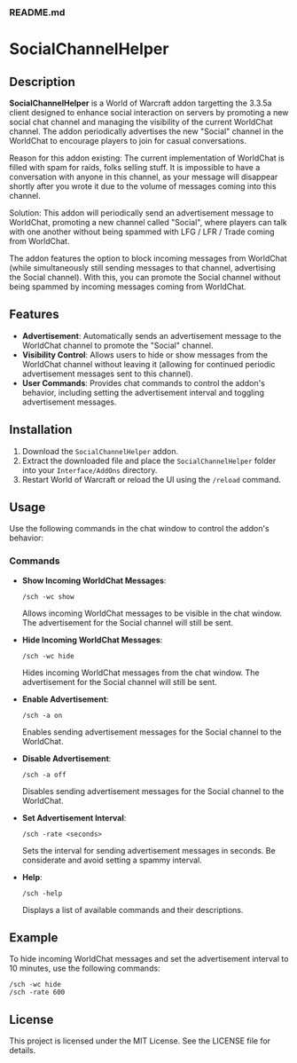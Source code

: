 ### README.md

# SocialChannelHelper

## Description
**SocialChannelHelper** is a World of Warcraft addon targetting the 3.3.5a client designed to enhance social interaction on servers by promoting a new social chat channel and managing the visibility of the current WorldChat channel. The addon periodically advertises the new "Social" channel in the WorldChat to encourage players to join for casual conversations.

Reason for this addon existing: The current implementation of WorldChat is filled with spam for raids, folks selling stuff. It is impossible to have a conversation with anyone in this channel, as your message will disappear shortly after you wrote it due to the volume of messages coming into this channel. 

Solution: This addon will periodically send an advertisement message to WorldChat, promoting a new channel called "Social", where players can talk with one another without being spammed with LFG / LFR / Trade coming from WorldChat. 

The addon features the option to block incoming messages from WorldChat (while simultaneously still sending messages to that channel, advertising the Social channel). With this, you can promote the Social channel without being spammed by incoming messages coming from WorldChat. 

## Features
- **Advertisement**: Automatically sends an advertisement message to the WorldChat channel to promote the "Social" channel.
- **Visibility Control**: Allows users to hide or show messages from the WorldChat channel without leaving it (allowing for continued periodic advertisement messages sent to this channel).
- **User Commands**: Provides chat commands to control the addon's behavior, including setting the advertisement interval and toggling advertisement messages.

## Installation
1. Download the `SocialChannelHelper` addon.
2. Extract the downloaded file and place the `SocialChannelHelper` folder into your `Interface/AddOns` directory.
3. Restart World of Warcraft or reload the UI using the `/reload` command.

## Usage
Use the following commands in the chat window to control the addon's behavior:

### Commands
- **Show Incoming WorldChat Messages**:
  ```
  /sch -wc show
  ```
  Allows incoming WorldChat messages to be visible in the chat window. The advertisement for the Social channel will still be sent.

- **Hide Incoming WorldChat Messages**:
  ```
  /sch -wc hide
  ```
  Hides incoming WorldChat messages from the chat window. The advertisement for the Social channel will still be sent.

- **Enable Advertisement**:
  ```
  /sch -a on
  ```
  Enables sending advertisement messages for the Social channel to the WorldChat.

- **Disable Advertisement**:
  ```
  /sch -a off
  ```
  Disables sending advertisement messages for the Social channel to the WorldChat.

- **Set Advertisement Interval**:
  ```
  /sch -rate <seconds>
  ```
  Sets the interval for sending advertisement messages in seconds. Be considerate and avoid setting a spammy interval.

- **Help**:
  ```
  /sch -help
  ```
  Displays a list of available commands and their descriptions.

## Example
To hide incoming WorldChat messages and set the advertisement interval to 10 minutes, use the following commands:
```
/sch -wc hide
/sch -rate 600
```

## License
This project is licensed under the MIT License. See the LICENSE file for details.
